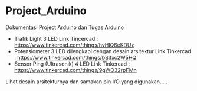# Project_Arduino
Dokumentasi Project Arduino dan Tugas Arduino

 - Trafik Light 3 LED
  Link Tincercad : https://www.tinkercad.com/things/hvHlQ6eKDUz  
 - Potensiometer 3 LED dilengkapi dengan desain arsitektur
  Link Tinkercad : https://www.tinkercad.com/things/bSjfxc2W5HQ
 - Sensor Ping (Ultrasonik) 4 LED
  Link Tinkercad : https://www.tinkercad.com/things/9gWO32rpFMn
  
Lihat desain arsitekturnya dan samakan pin I/O yang digunakan.....
